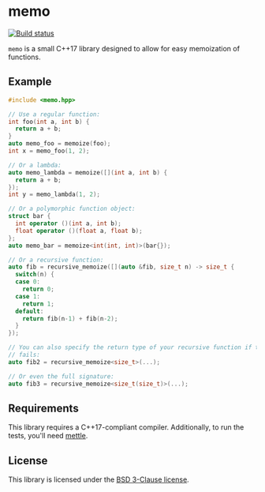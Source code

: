 # memo

[![Build status][ci-image]][ci-link]

``memo`` is a small C++17 library designed to allow for easy memoization of
functions.

## Example

```c++
#include <memo.hpp>

// Use a regular function:
int foo(int a, int b) {
  return a + b;
}
auto memo_foo = memoize(foo);
int x = memo_foo(1, 2);

// Or a lambda:
auto memo_lambda = memoize([](int a, int b) {
  return a + b;
});
int y = memo_lambda(1, 2);

// Or a polymorphic function object:
struct bar {
  int operator ()(int a, int b);
  float operator ()(float a, float b);
};
auto memo_bar = memoize<int(int, int)>(bar{});

// Or a recursive function:
auto fib = recursive_memoize([](auto &fib, size_t n) -> size_t {
  switch(n) {
  case 0:
    return 0;
  case 1:
    return 1;
  default:
    return fib(n-1) + fib(n-2);
  }
});

// You can also specify the return type of your recursive function if the above
// fails:
auto fib2 = recursive_memoize<size_t>(...);

// Or even the full signature:
auto fib3 = recursive_memoize<size_t(size_t)>(...);
```

## Requirements

This library requires a C++17-compliant compiler. Additionally, to run the
tests, you'll need [mettle][mettle].

## License

This library is licensed under the [BSD 3-Clause license](LICENSE).

[ci-image]: https://github.com/jimporter/memo/workflows/build/badge.svg
[ci-link]: https://github.com/jimporter/memo/actions?query=branch%3Amaster+workflow%3Abuild
[mettle]: https://jimporter.github.io/mettle/
